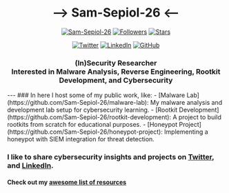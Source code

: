 <h1 align="center"> --> Sam-Sepiol-26 <-- </h1>
<p align="center"> 
    <a href="https://github.com/Sam-Sepiol-26"><img alt="Sam-Sepiol-26" src="https://komarev.com/ghpvc/?username=Sam-Sepiol-26"></a>
    <a href="https://github.com/Sam-Sepiol-26?tab=followers"><img alt="Followers" src="https://img.shields.io/github/followers/Sam-Sepiol-26?color=4C1&logo=github"></a>
    <a href="https://github.com/Sam-Sepiol-26?tab=repositories"><img alt="Stars" src="https://img.shields.io/github/stars/Sam-Sepiol-26"></a>
</p> 
<p align="center"> 
    <a href="https://twitter.com/0x00S30"><img alt="Twitter" src="https://img.shields.io/twitter/url?label=0x00S30&url=https%3A%2F%2Ftwitter.com%2F0x00S30"></a>
    <a href="https://www.linkedin.com/in/siva-guru-k-a30484238" target="_blank"><img alt="LinkedIn" src="https://img.shields.io/badge/-Siva%20Guru%20K-0077B5?style=flat-square&logo=linkedin&logoColor=white"></a>
    <a href="https://github.com/Sam-Sepiol-26" target="_blank"><img alt="GitHub" src="https://img.shields.io/badge/-@Sam-Sepiol-26-181717?style=flat-square&logo=GitHub&logoColor=white"></a>
</p> 
<h3 align="center"> 
(In)Security Researcher
<br>
Interested in Malware Analysis, Reverse Engineering, Rootkit Development, and Cybersecurity
</h3>
---
### In here I host some of my public work, like:
- [Malware Lab](https://github.com/Sam-Sepiol-26/malware-lab): My malware analysis and development lab setup for cybersecurity learning.
- [Rootkit Development](https://github.com/Sam-Sepiol-26/rootkit-development): A project to build rootkits from scratch for educational purposes.
- [Honeypot Project](https://github.com/Sam-Sepiol-26/honeypot-project): Implementing a honeypot with SIEM integration for threat detection.

### I like to share cybersecurity insights and projects on [Twitter](https://twitter.com/0x00S30), and [LinkedIn](https://www.linkedin.com/in/siva-guru-k-a30484238).
#### Check out my [awesome list of resources](https://github.com/Sam-Sepiol-26/awesome-list)
